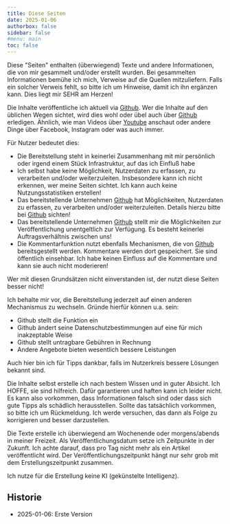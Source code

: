 ```yaml
---
title: Diese Seiten
date: 2025-01-06
authorbox: false
sidebar: false
#menu: main
toc: false
---
```


Diese "Seiten" enthalten (überwiegend) Texte
und andere Informationen, die von mir gesammelt
und/oder erstellt wurden. Bei gesammelten Informationen
bemühe ich mich, Verweise auf die Quellen mitzuliefern.
Falls ein solcher Verweis fehlt, so bitte ich um
Hinweise, damit ich ihn ergänzen kann. Dies liegt
mir SEHR am Herzen!

Die Inhalte veröffentliche ich aktuell via [Github](https://github.com).
Wer die Inhalte auf den üblichen Wegen sichtet, wird dies
wohl oder übel auch über [Github](https://github.com) erledigen.
Ähnlich, wie man Videos über [Youtube](https://youtube.com)
anschaut oder andere Dinge über Facebook, Instagram oder was auch immer.

Für Nutzer bedeutet dies:

- Die Bereitstellung steht in keinerlei Zusammenhang mit mir persönlich
  oder irgend einem Stück Infrastruktur, auf das ich Einfluß habe
- Ich selbst habe keine Möglichkeit, Nutzerdaten zu erfassen, zu verarbeiten
  und/oder weiterzuleiten. Insbesondere kann ich nicht erkennen, wer meine Seiten
  sichtet. Ich kann auch keine Nutzungsstatistiken erstellen!
- Das bereitstellende Unternehmen [Github](https://github.com) hat Möglichkeiten,
  Nutzerdaten zu erfassen, zu verarbeiten und/oder weiterzuleiten. Details
  hierzu bitte bei [Github](https://github.com) sichten!
- Das bereitstellende Unternehmen [Github](https://github.com) stellt mir
  die Möglichkeiten zur Veröffentlichung unentgeltlich zur Verfügung.
  Es besteht keinerlei Auftragsverhältnis zwischen uns!
- Die Kommentarfunktion nutzt ebenfalls Mechanismen, die von [Github](https://github.com)
  bereitsgestellt werden. Kommentare werden dort gespeichert. Sie sind
  öffentlich einsehbar. Ich habe keinen Einfluss auf die Kommentare
  und kann sie auch nicht moderieren!

Wer mit diesen Grundsätzen nicht einverstanden ist, der
nutzt diese Seiten besser nicht!

Ich behalte mir vor, die Bereitstellung jederzeit auf einen anderen
Mechanismus zu wechseln. Gründe hierfür können u.a. sein:

- Github stellt die Funktion ein
- Github ändert seine Datenschutzbestimmungen auf eine für mich inakzeptable Weise
- Github stellt untragbare Gebühren in Rechnung
- Andere Angebote bieten wesentlich bessere Leistungen

Auch hier bin ich für Tipps dankbar, falls im Nutzerkreis bessere
Lösungen bekannt sind.

Die Inhalte selbst erstelle ich nach bestem Wissen und in guter Absicht.
Ich HOFFE, sie sind hilfreich. Dafür garantieren und haften kann ich leider nicht.
Es kann also vorkommen, dass Informationen falsch sind oder dass sich
gute Tipps als schädlich herausstellen. Sollte das tatsächlich vorkommen,
so bitte ich um Rückmeldung. Ich werde versuchen, das dann als
Folge zu korrigieren und besser darzustellen.

Die Texte erstelle ich überwiegend am Wochenende oder morgens/abends in meiner
Freizeit. Als Veröffentlichungsdatum setze ich Zeitpunkte in der Zukunft.
Ich achte darauf, dass pro Tag nicht mehr als ein Artikel veröffentlicht wird.
Der Veröffentlichungszeitpunkt hängt nur sehr grob mit dem Erstellungszeitpunkt
zusammen.

Ich nutze für die Erstellung keine KI (gekünstelte Intelligenz).

Historie
--------

- 2025-01-06: Erste Version
